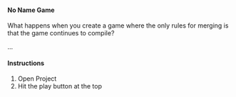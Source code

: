 #### No Name Game
What happens when you create a game where the only rules for merging is that the game continues to compile?

...

#### Instructions
1. Open Project
2. Hit the play button at the top
